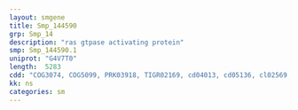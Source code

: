 ```yaml
---
layout: smgene
title: Smp_144590
grp: Smp_14
description: "ras gtpase activating protein"
smp: Smp_144590.1
uniprot: "G4V7T0"
length:  5283
cdd: "COG3074, COG5099, PRK03918, TIGR02169, cd04013, cd05136, cl02569, cl11531, cl14603, pfam00616, pfam04156, smart00323"
kk: ns
categories: sm
---
```

